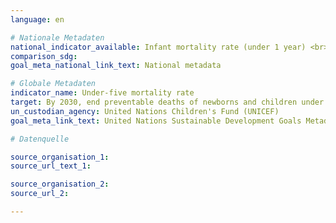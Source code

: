 ```yaml
---
language: en

# Nationale Metadaten
national_indicator_available: Infant mortality rate (under 1 year) <br> Under-five mortality rate
comparison_sdg:
goal_meta_national_link_text: National metadata

# Globale Metadaten
indicator_name: Under-five mortality rate
target: By 2030, end preventable deaths of newborns and children under 5 years of age, with all countries aiming to reduce neonatal mortality to at least as low as 12 per 1,000 live births and under-5 mortality to at least as low as 25 per 1,000 live births
un_custodian_agency: United Nations Children's Fund (UNICEF)
goal_meta_link_text: United Nations Sustainable Development Goals Metadata

# Datenquelle

source_organisation_1:
source_url_text_1:

source_organisation_2:
source_url_2:

---
```

